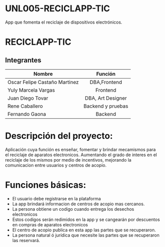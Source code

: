 
# UNL005-RECICLAPP-TIC
App que fomenta el reciclaje de dispositivos electrónicos.
# RECICLAPP-TIC
## Integrantes

| Nombre        | Función       | 
| ------------- |:-------------:| 
|Oscar Felipe Castaño Martinez|DBA,Frontend| 
|Yuly Marcela Vargas   |Frontend|   
|Juan Diego Tovar |DBA, Art Designer|   
|Rene Caballero|Backend y pruebas|   
|Fernando Gaona|Backend|   


# Descripción del proyecto:
Aplicación cuya función es enseñar, fomentar y brindar mecamismos  para el reciclaje de aparatos electronicos. Aumentando el grado de interes en el reciclaje de los mismos por medio de incentivos, mejorando la comunicacion entre usuarios y centros de acopio.
# Funciones básicas:
- El usuario debe registrarse en la plataforma
- La app brindará informacion de centros de acopio mas cercanos.
- La persona obtiene un codigo cuando entrega los desechos electronicos
- Estos codigos serán redimidos en la app y se cangearán por descuentos en compras de aparatos electronicos
- El centro de acopio publica en esta app las partes que se recuperaron.
- La persona natural ó jurídica que necesite las partes que se recuperaron las reservará.
